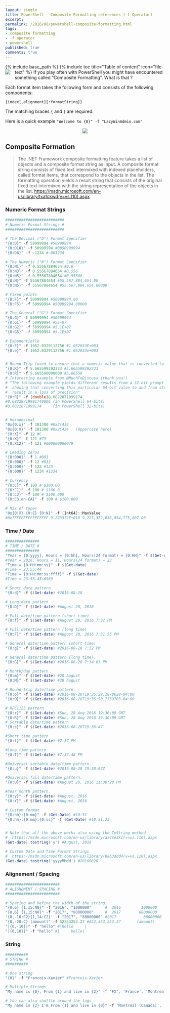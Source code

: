 ```yaml
---
layout: single
title: PowerShell - Composite Formatting references (-f Operator)
excerpt: 
permalink: /2016/08/powershell-composite-formatting.html
tags: 
- composite formatting
- -f operator
- powershell
published: true
comments: true
---
```

{% include base_path %} 
{% include toc title="Table of content" icon="file-text" %}
 <a href="{{ base_path }}/images/2016/20160828_PowerShell_-_Composite_Formatting_references_(-f_Operator)/1472490851_format-indent-more__1286772066__-128x128.png" imageanchor="1" style="clear: left; float: left; margin-bottom: 1em; margin-right: 1em;"><img border="0" src="{{ base_path }}/images/2016/20160828_PowerShell_-_Composite_Formatting_references_(-f_Operator)/1472490851_format-indent-more__1286772066__-128x128.png" /></a>If you play often with PowerShell you might have encountered something called "Composite Formatting". What is that ? 

Each format item takes the following form and consists of the following components:

```python
{index[,alignment][:formatString]}
```

The matching braces ```{``` and ```}``` are required.


Here is a quick example ```"Welcome to {0}" -f "LazyWinAdmin.com"```

<center><a href="{{ base_path }}/images/2016/20160828_PowerShell_-_Composite_Formatting_references_(-f_Operator)/CompositeFormatting__1364390208__-438x57.png" imageanchor="1" style="margin-left: 1em; margin-right: 1em;"><img border="0" src="{{ base_path }}/images/2016/20160828_PowerShell_-_Composite_Formatting_references_(-f_Operator)/CompositeFormatting__1364390208__-438x57.png" /></a></center>



## Composite Formation

> The .NET Framework composite formatting feature takes a list of objects and a composite format string as input. A composite format string consists of fixed text intermixed with indexed placeholders, called format items, that correspond to the objects in the list. The formatting operation yields a result string that consists of the original fixed text intermixed with the string representation of the objects in the list.
<a href="https://msdn.microsoft.com/en-us/library/txafckwd(v=vs.110).aspx" target="_blank">https://msdn.microsoft.com/en-us/library/txafckwd(v=vs.110).aspx</a> 


### Numeric Format Strings
```powershell
##########################
# Numeric Format Strings #
##########################

# The Decimal ("D") Format Specifier
"{0:D}" -f 50999994 #50999994
"{0:D10}" -f 50999994 #0050999994
"{0:D6}" -f -1234 #-001234

# The Numeric ("N") Format Specifier
"{0:N1}" -f 0.55567884654 #0.6
"{0:N3}" -f 0.55567884654 #0.556
"{0:N5}" -f 0.55567884654 #0.55568
"{0:N}" -f 55567884654 #55,567,884,654.00
"{0:N5}" -f 55567884654 #55,567,884,654.00000

# Fixed points
"{0:F}" -f 50999994 #50999994.00
"{0:F5}" -f 50999994 #50999994.00000

# The General ("G") Format Specifier
"{0:G}" -f 50999994 #50999994
"{0:G1}" -f 50999994 #5E+07
"{0:G2}" -f 50999994 #5.1E+07
"{0:G5}" -f 50999994 #5.1E+07

# Exponentielle
"{0:E}" -f 1052.0329112756 #1.052033E+003
"{0:e}" -f 1052.0329112756 #1.052033e+003


# Round-Trip (used to ensure that a numeric value that is converted to a string will be parsed back into the same numeric value)
"{0:R}" -f 5.665599292333 #5.665599292333
"{0:R}" -f 5.665590000000 #5.66559
# Interesting example from @MuchToDiscuss (thank you!)
# "The following example yields different results from a 32-bit prompt vs 64-bit,
#  showing that converting this particular 64-bit value to and from string will
#  result in a loss of precision"
"{0:R}" -f [double]0.6822871999174
#0.68228719991740006 (in PowerShell 64-bits)
#0.6822871999174     (in PowerShell 32-bits)


# Hexadecimal
"0x{0:x}" -f 181300 #0x2c434
"0x{0:X}" -f 181300 #0x2C434   (Uppercase here)
"{0:X}" -f 12 #C
"{0:X}" -f 121 #79
"{0:X12}" -f 121 #000000000079

# Leading Zeros
"{0:000}" -f 1 #001
"{0:000}" -f 12 #012
"{0:000}" -f 123 #123
"{0:000}" -f 1234 #1234

# Currency
"{0:C}" -f 100 # $100.00
"{0:C1}" -f 100 # $100.0
"{0:C3}" -f 100 # $100.000
"{0:C3,en-CA}" -f 100 # $100.000

# Mix of types
"0x{0:X} {0:E} {0:N}" -f [Int64]::MaxValue
#0x7FFFFFFFFFFFFFFF 9.223372E+018 9,223,372,036,854,775,807.00
```


### Time / Date
```powershell
###############
# TIME / DATE #
###############
"Year = {0:yyyy}, Hours = {0:hh}, Hours(24 format) = {0:HH}" -f $(Get-date)
#Year = 2016, Hours = 11, Hours(24 format) = 23
"Time = {0:HH:mm:ss}" -f $(Get-date)
#Time = 23:55:44
"Time = {0:HH:mm:ss:ffff}" -f $(Get-date)
#Time = 23:55:45:6569

# Short date pattern
"{0:d}" -f $(Get-date) #2016-08-28

# Long date pattern
"{0:D}" -f $(Get-date) #August 28, 2016

# Full date/time pattern (short time)
"{0:f}" -f $(Get-date) #August 28, 2016 7:32 PM

# Full date/time pattern (long time)
"{0:F}" -f $(Get-date) #August 28, 2016 7:31:55 PM

# General date/time pattern (short time)
"{0:g}" -f $(Get-date) #2016-08-28 7:32 PM

# General date/time pattern (long time).
"{0:G}" -f $(Get-date) #2016-08-28 7:34:03 PM

# Month/day pattern
"{0:m}" -f $(Get-date) #28 August
"{0:M}" -f $(Get-date) #28 August

# Round-trip date/time pattern.
"{0:o}" -f $(Get-date) #2016-08-28T19:35:29.1878628-04:00
"{0:O}" -f $(Get-date) #2016-08-28T19:35:50.7359703-04:00

# RFC1123 pattern
"{0:r}" -f $(Get-date) #Sun, 28 Aug 2016 19:36:09 GMT
"{0:R}" -f $(Get-date) #Sun, 28 Aug 2016 19:36:09 GMT
# Sortable date/time pattern
"{0:s}" -f $(Get-date) #2016-08-28T19:36:47

#Short time pattern
"{0:t}" -f $(Get-date) #7:37 PM

#Long time pattern
"{0:T}" -f $(Get-date) #7:37:48 PM

#Universal sortable date/time pattern.
"{0:u}" -f $(Get-date) #2016-08-28 19:38:07Z

#Universal full date/time pattern.
"{0:U}" -f $(Get-date) #August 28, 2016 11:38:28 PM

#Year month pattern.
"{0:y}" -f $(Get-date) #August, 2016
"{0:Y}" -f $(Get-date) #August, 2016

# Custom format
"{0:hh}:{0:mm}" -f (Get-Date) #10:51
"{0:hh}:{0:mm}:{0:ss}" -f (Get-Date) #10:51:23


# Note that all the above works also using the ToString method
#  https://msdn.microsoft.com/en-us/library/az4se3k1(v=vs.110).aspx
(Get-date).tostring('y') #August, 2016

# Custom Date and Time Format Strings
#  https://msdn.microsoft.com/en-us/library/8kb3ddd4(v=vs.110).aspx
(Get-date).tostring('yyyyMMdd') #20160828
```

### Alignement / Spacing
```powershell
########################
# ALIGNEMENT / SPACING #
########################

# Spacing and Define the width of the string
"{0,6} {1,15:N0}" -f "2016", "1000000"      #  2016         1000000
"{0,6} {1,15:N0}" -f "2017", "88000000"     #  2017        88000000
'{0,-10:C2}{1,14:C2}' -f "2017", "88000000" #2017            88000000
"{0,-20:C} (amount)" -f 52353253.27 #$52,353,253.27       (amount)
"|{0,-10}|" -f "hello" #|hello     |
"|{0,10}|" -f "hello" #|     hello|
```


### String
```powershell
##########
# STRING #
##########

# One string
"{0}" -f "Francois-Xavier" #Francois-Xavier

# Multiple Strings
"My name is {0}, From {1} and live in {2}" -f 'FX', 'France', 'Montreal (Canada)'

# You can also shuffle around the tags
"My name is {2} I'm From {1} and live in {0}" -f 'Montreal (Canada)', 'France', 'FX'
```